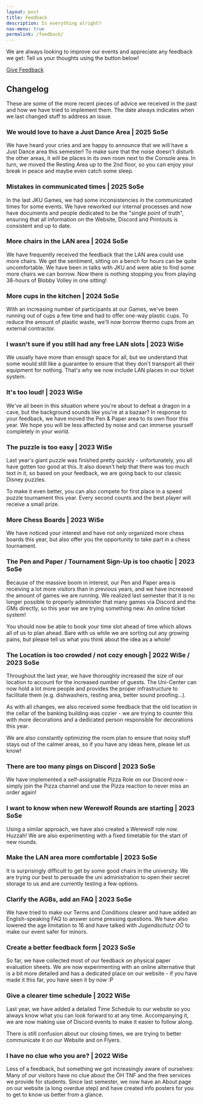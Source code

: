 ```yaml
---
layout: post
title: Feedback
description: Is everything alright?
nav-menu: true
permalink: /feedback/
---
```


We are always looking to improve our events and appreciate any feedback we get: Tell us your thoughts using the button below!

<a href="https://forms.gle/9cDe27Nu3Jatgb3h6" target="_blank" rel="noopener noreferrer" class="button img">Give Feedback</a>


## Changelog
These are some of the more recent pieces of advice we received in the past and how we have tried to implement them. 
The date always indicates when we last changed stuff to address an issue.

### We would love to have a Just Dance Area | 2025 SoSe
We have heard your cries and are happy to announce that we will have a Just Dance area this semester! To make sure that 
the noise doesn't disturb the other areas, it will be places in its own room next to the Console area. In turn, we moved 
the Resting Area up to the 2nd floor, so you can enjoy your break in peace and maybe even catch some sleep.

### Mistakes in communicated times | 2025 SoSe
In the last JKU Games, we had some inconsistencies in the communicated times for some events.
We have reworked our internal processes and now have documents and people dedicated to be the "single point of truth",
ensuring that all information on the Website, Discord and Printouts is consistent and up to date.

### More chairs in the LAN area | 2024 SoSe
We have frequently received the feedback that the LAN area could use more chairs. We get the sentiment, sitting on a 
bench for hours can be quite uncomfortable. We have been in talks with JKU and were able to find some more chairs we 
can borrow. Now there is nothing stopping you from playing 38-hours of Blobby Volley in one sitting!

### More cups in the kitchen | 2024 SoSe
With an increasing number of participants at our Games, we've been running out of cups a few time and had to offer 
one-way plastic cups. To reduce the amount of plastic waste, we'll now borrow thermo cups from an external contractor. 

### I wasn't sure if you still had any free LAN slots | 2023 WiSe
We usually have more than enough space for all, but we understand that some would still like a guarantee to ensure that 
they don't transport all their equipment for nothing. That's why we now include LAN places in our ticket system. 

### It's too loud! | 2023 WiSe
We've all been in this situation where you're about to defeat a dragon in a cave, but the background sounds like you're 
at a bazaar? In response to your feedback, we have moved the Pen & Paper area to its own floor this year. We hope you 
will be less affected by noise and can immerse yourself completely in your world.

### The puzzle is too easy | 2023 WiSe
Last year's giant puzzle was finished pretty quickly - unfortunately, you all have gotten too good at this. It also 
doesn't help that there was too much text in it, so based on your feedback, we are going back to our classic Disney puzzles. 

To make it even better, you can also compete for first place in a speed puzzle tournament this year. Every second counts 
and the best player will receive a small prize.

### More Chess Boards | 2023 WiSe
We have noticed your interest and have not only organized more chess boards this year, but also offer you the 
opportunity to take part in a chess tournament. 

### The Pen and Paper / Tournament Sign-Up is too chaotic | 2023 SoSe
Because of the massive boom in interest, our Pen and Paper area is receiving a lot more visitors than in previous years, 
and we have increased the amount of games we are running. We realized last semester that it is no longer possible to 
properly administer that many games via Discord and the GMs directly, so this year we are trying something new: 
An online ticket system!

You should now be able to book your time slot ahead of time which allows all of us to plan ahead.
Bare with us while we are sorting out any growing pains, but please tell us what you think about the idea as a whole!

### The Location is too crowded / not cozy enough | 2022 WiSe / 2023 SoSe
Throughout the last year, we have thoroughly increased the size of our location to account for the increased number of guests.
The Uni-Center can now hold a lot more people and provides the proper infrastructure to facilitate them (e.g. 
dishwashers, resting area, better sound proofing...).

As with all changes, we also received some feedback that the old location in the cellar of the banking building was 
cozier - we are trying to counter this with more decorations and a dedicated person responsible for decorations this year.

We are also constantly optimizing the room plan to ensure that noisy stuff stays out of the calmer areas, so if you have 
any ideas here, please let us know!

### There are too many pings on Discord | 2023 SoSe
We have implemented a self-assignable Pizza Role on our Discord now - simply join the Pizza channel and use the Pizza 
reaction to never miss an order again!

### I want to know when new Werewolf Rounds are starting | 2023 SoSe
Using a similar approach, we have also created a Werewolf role now. Huzzah!
We are also experimenting with a fixed timetable for the start of new rounds.

### Make the LAN area more comfortable | 2023 SoSe
It is surprisingly difficult to get by some good chairs in the university. We are trying our best to persuade the uni 
administration to open their secret storage to us and are currently testing a few options.

### Clarify the AGBs, add an FAQ | 2023 SoSe
We have tried to make our Terms and Conditions clearer and have added an English-speaking FAQ to answer some pressing 
questions. We have also lowered the age limitation to 16 and have talked with _Jugendschutz OÖ_ to make our event safer for minors.

### Create a better feedback form | 2023 SoSe
So far, we have collected most of our feedback on physical paper evaluation sheets. We are now experimenting with an 
online alternative that is a bit more detailed and has a dedicated place on our website - if you have made it this far, 
you have seen it by now :P

### Give a clearer time schedule | 2022 WiSe
Last year, we have added a detailed Time Schedule to our website so you always know what you can look forward to at any 
time. Accompanying it, we are now making use of Discord events to make it easier to follow along. 

There is still confusion about our closing times, we are trying to better communicate it on our Website and on Flyers.

### I have no clue who you are? | 2022 WiSe
Less of a feedback, but something we got increasingly aware of ourselves: Many of our visitors have no clue about the ÖH 
TNF and the free services we provide for students. Since last semester, we now have an About page on our website 
(a long overdue step) and have created info posters for you to get to know us better from a glance.
